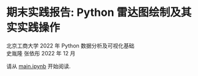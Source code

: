 # 期末实践报告: Python 雷达图绘制及其实实践操作

北京工商大学 2022 年 Python 数据分析及可视化基础  
史胤隆 张依彤 2022 年 12 月

请从 [main.ipynb](./main.ipynb) 开始阅读.
